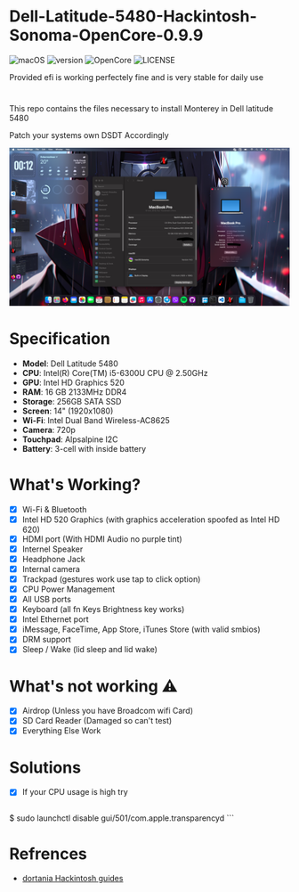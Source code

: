 # Dell-Latitude-5480-Hackintosh-Sonoma-OpenCore-0.9.9
![macOS](https://img.shields.io/badge/macOS-Sonoma-green.svg)
![version](https://img.shields.io/badge/14.5-red)
![OpenCore](https://img.shields.io/badge/OpenCore-0.9.9-green)
![LICENSE](https://img.shields.io/badge/license-MIT-green.svg)

Provided efi is working perfectely fine and is very stable for daily use 
#
This repo contains the files necessary to install Monterey in Dell latitude 5480

Patch your systems own DSDT Accordingly

![](image/screenshot.png)

# Specification 
- <b>Model</b>: Dell Latitude 5480
- <b>CPU</b>: Intel(R) Core(TM) i5-6300U CPU @ 2.50GHz
- <b>GPU</b>: Intel HD Graphics 520
- <b>RAM</b>: 16 GB 2133MHz DDR4
- <b>Storage</b>: 256GB SATA SSD
- <b>Screen</b>: 14" (1920x1080)
- <b>Wi-Fi</b>: Intel Dual Band Wireless-AC8625
- <b>Camera</b>: 720p
- <b>Touchpad</b>: Alpsalpine I2C
- <b>Battery</b>: 3-cell with inside battery 

# What's Working?
- [x] Wi-Fi & Bluetooth 
- [x] Intel HD 520 Graphics (with graphics acceleration spoofed as Intel HD 620)
- [x] HDMI port (With HDMI Audio no purple tint)
- [x] Internel Speaker
- [x] Headphone Jack
- [x] Internal camera 
- [x] Trackpad (gestures work use tap to click option)
- [x] CPU Power Management 
- [x] All USB ports
- [x] Keyboard (all fn Keys Brightness key works)
- [x] Intel Ethernet port
- [x] iMessage, FaceTime, App Store, iTunes Store (with valid smbios)
- [x] DRM support 
- [x] Sleep / Wake (lid sleep and lid wake) 

# What's not working ⚠️
- [x] Airdrop (Unless you have Broadcom wifi Card)
- [x] SD Card Reader (Damaged so can't test)
- [x] Everything Else Work

# Solutions 
- [x] If your CPU usage is high try
   ```
$ sudo launchctl disable gui/501/com.apple.transparencyd
    ```
# Refrences
- [dortania Hackintosh guides](https://github.com/dortania)


